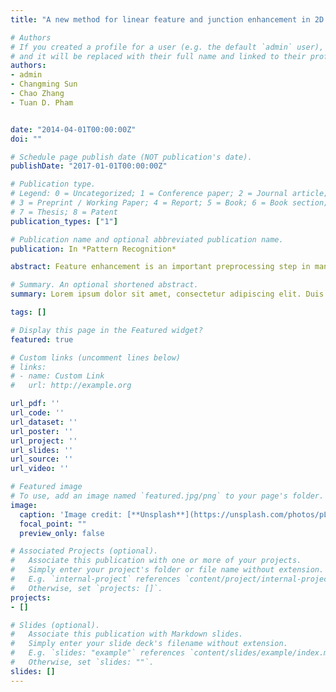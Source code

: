 ```yaml
---
title: "A new method for linear feature and junction enhancement in 2D images based on morphological operation, oriented anisotropic Gaussian function and Hessian information"

# Authors
# If you created a profile for a user (e.g. the default `admin` user), write the username (folder name) here 
# and it will be replaced with their full name and linked to their profile.
authors:
- admin
- Changming Sun
- Chao Zhang
- Tuan D. Pham


date: "2014-04-01T00:00:00Z"
doi: ""

# Schedule page publish date (NOT publication's date).
publishDate: "2017-01-01T00:00:00Z"

# Publication type.
# Legend: 0 = Uncategorized; 1 = Conference paper; 2 = Journal article;
# 3 = Preprint / Working Paper; 4 = Report; 5 = Book; 6 = Book section;
# 7 = Thesis; 8 = Patent
publication_types: ["1"]

# Publication name and optional abbreviated publication name.
publication: In *Pattern Recognition*

abstract: Feature enhancement is an important preprocessing step in many image processing tasks. It is the process of adjusting image intensities so that the enhanced results are more suitable for analysis. Good enhancement results for linear structures such as vessels or neurites can be used as inputs for segmentation and other operations. In this paper, a novel linear feature enhancement filter – an adaptive multi-scale morpho-Gaussian filter – which can enhance and smooth linear features is proposed based on morphological operation, anisotropic Gaussian function and Hessian information. This filter can enhance and smooth along the local orientation of the linear structures and the Hessian measurement is used to further enhance the linear features. We utilize the Hessian matrix to calculate the orientation information for our directional morphological operation and the oriented anisotropic Gaussian smoothing. We also propose a novel method for junction enhancement, which can solve the problem of junction suppression. We decompose the junctions and enhance along each linear structure within a junction region. We present the test results of our algorithm on images of different types and compare our method with three existing methods. The experimental results show that the proposed approach can achieve better results.

# Summary. An optional shortened abstract.
summary: Lorem ipsum dolor sit amet, consectetur adipiscing elit. Duis posuere tellus ac convallis placerat. Proin tincidunt magna sed ex sollicitudin condimentum.

tags: []

# Display this page in the Featured widget?
featured: true

# Custom links (uncomment lines below)
# links:
# - name: Custom Link
#   url: http://example.org

url_pdf: ''
url_code: ''
url_dataset: ''
url_poster: ''
url_project: ''
url_slides: ''
url_source: ''
url_video: ''

# Featured image
# To use, add an image named `featured.jpg/png` to your page's folder. 
image:
  caption: 'Image credit: [**Unsplash**](https://unsplash.com/photos/pLCdAaMFLTE)'
  focal_point: ""
  preview_only: false

# Associated Projects (optional).
#   Associate this publication with one or more of your projects.
#   Simply enter your project's folder or file name without extension.
#   E.g. `internal-project` references `content/project/internal-project/index.md`.
#   Otherwise, set `projects: []`.
projects:
- []

# Slides (optional).
#   Associate this publication with Markdown slides.
#   Simply enter your slide deck's filename without extension.
#   E.g. `slides: "example"` references `content/slides/example/index.md`.
#   Otherwise, set `slides: ""`.
slides: []
---
```


